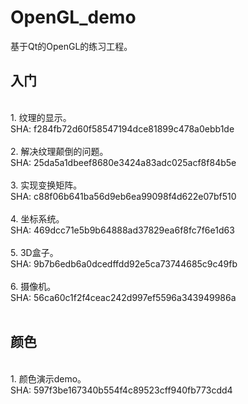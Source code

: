 # OpenGL_demo
基于Qt的OpenGL的练习工程。 
## 入门
<br>
1. 纹理的显示。<br>SHA: f284fb72d60f58547194dce81899c478a0ebb1de<br><br>
2. 解决纹理颠倒的问题。<br>SHA: 25da5a1dbeef8680e3424a83adc025acf8f84b5e<br><br>
3. 实现变换矩阵。<br>SHA: c88f06b641ba56d9eb6ea99098f4d622e07bf510<br><br>
4. 坐标系统。<br>SHA: 469dcc71e5b9b64888ad37829ea6f8fc7f6e1d63<br><br>
5. 3D盒子。<br>SHA: 9b7b6edb6a0dcedffdd92e5ca73744685c9c49fb<br><br>
6. 摄像机。<br>SHA: 56ca60c1f2f4ceac242d997ef5596a343949986a<br><br>


## 颜色
<br>
1. 颜色演示demo。<br>SHA: 597f3be167340b554f4c89523cff940fb773cdd4<br><br>